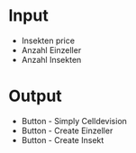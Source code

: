 # Input
* Insekten price
* Anzahl Einzeller
* Anzahl Insekten

# Output
* Button - Simply Celldevision
* Button - Create Einzeller
* Button - Create Insekt